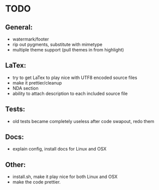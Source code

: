 TODO
========

General:
--------
 - watermark/footer
 - rip out pygments, substitute with mimetype
 - multiple theme support (pull themes in from highlight)

LaTex:
------
 - try to get LaTex to play nice with UTF8 encoded source files
 - make it prettier/cleanup
 - NDA section
 - ability to attach description to each included source file

Tests:
------
 - old tests became completely useless after code swapout, redo them

Docs:
-----
 - explain config, install docs for Linux and OSX

Other:
------
 - install.sh, make it play nice for both Linux and OSX
 - make the code prettier.